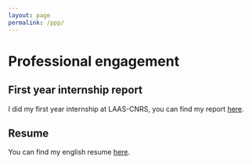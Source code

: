 ```yaml
---
layout: page
permalink: /ppp/
---
```


# Professional engagement

## First year internship report

I did my first year internship at LAAS-CNRS, you can find my report [here](/internship-report-1).

## Resume

You can find my english resume [here](/assets/other/CV_Tom_PILLOT.pdf).
